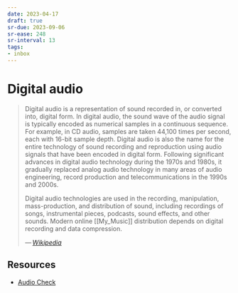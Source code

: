 ```yaml
---
date: 2023-04-17
draft: true
sr-due: 2023-09-06
sr-ease: 248
sr-interval: 13
tags:
- inbox
---
```


# Digital audio

> Digital audio is a representation of sound recorded in, or converted into,
> digital form. In digital audio, the sound wave of the audio signal is
> typically encoded as numerical samples in a continuous sequence. For example,
> in CD audio, samples are taken 44,100 times per second, each with 16-bit
> sample depth. Digital audio is also the name for the entire technology of
> sound recording and reproduction using audio signals that have been encoded in
> digital form. Following significant advances in digital audio technology
> during the 1970s and 1980s, it gradually replaced analog audio technology in
> many areas of audio engineering, record production and telecommunications in
> the 1990s and 2000s.
>
> Digital audio technologies are used in the recording, manipulation,
> mass-production, and distribution of sound, including recordings of songs,
> instrumental pieces, podcasts, sound effects, and other sounds. Modern online
> [[My_Music]] distribution depends on digital recording and data compression.
>
> — <cite>[Wikipedia](https://en.wikipedia.org/wiki/Digital_audio)</cite>

## Resources

- [Audio Check](https://www.audiocheck.net/audiofrequencysignalgenerator_sinetone.php)

